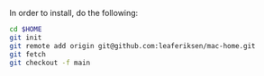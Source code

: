 In order to install, do the following:

```bash
cd $HOME
git init
git remote add origin git@github.com:leaferiksen/mac-home.git
git fetch
git checkout -f main
```

